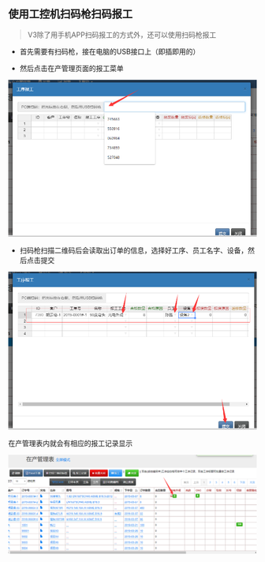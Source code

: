 ## 使用工控机扫码枪扫码报工

> V3除了用手机APP扫码报工的方式外，还可以使用扫码枪报工

- 首先需要有扫码枪，接在电脑的USB接口上（即插即用的）

- 然后点击在产管理页面的报工菜单

![markdown](images/36.png)

- 扫码枪扫描二维码后会读取出订单的信息，选择好工序、员工名字、设备，然后点击提交

![markdown](images/37.png)

在产管理表内就会有相应的报工记录显示

![markdown](images/38.png)
